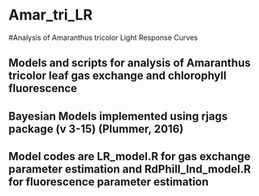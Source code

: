 # Amar_tri_LR
#Analysis of Amaranthus tricolor Light Response Curves
## Models and scripts for analysis of Amaranthus tricolor leaf gas exchange and chlorophyll fluorescence
## Bayesian Models implemented using rjags package (v 3-15) (Plummer, 2016)
## Model codes are LR_model.R for gas exchange parameter estimation and RdPhill_Ind_model.R for fluorescence parameter estimation

